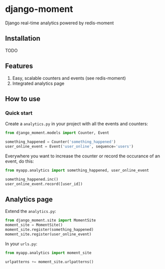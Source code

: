 # django-moment
Django real-time analytics powered by redis-moment

## Installation
TODO

## Features
1. Easy, scalable counters and events (see redis-moment)
2. Integrated analytics page

## How to use

### Quick start

Create a ``analytics.py`` in your project with all the events and counters:

```python
from django_moment.models import Counter, Event

something_happened = Counter('something_happened')
user_online_event = Event('user_online', sequence='users')
```

Everywhere you want to increase the counter or record the occurance of an event, do this:

```python
from myapp.analytics import something_happened, user_online_event

something_happened.inc()
user_online_event.record([user_id])
```

## Analytics page

Extend the ``analytics.py``:

```python
from django_moment.site import MomentSite
moment_site = MomentSite()
moment_site.register(something_happened)
moment_site.register(user_online_event)
```

In your ``urls.py``:

```python
from myapp.analytics import moment_site

urlpatterns += moment_site.urlpatterns()
```
